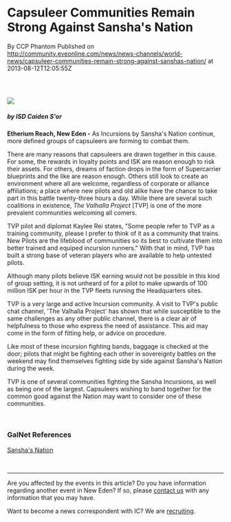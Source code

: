 # Capsuleer Communities Remain Strong Against Sansha's Nation
By CCP Phantom
Published on http://community.eveonline.com/news/news-channels/world-news/capsuleer-communities-remain-strong-against-sanshas-nation/ at 2013-08-12T12:05:55Z

### &nbsp;

 ![](http://web.ccpgamescdn.com/newssystem/media/64904/1/ISD_IC.png)

##### by ISD Caiden S'or

**Etherium Reach, New Eden -** As Incursions by Sansha's Nation continue, more defined groups of capsuleers are forming to combat them.

There are many reasons that capsuleers are drawn together in this cause. For some, the rewards in loyalty points and ISK are reason enough to risk their assets. For others, dreams of faction drops in the form of Supercarrier blueprints and the like are reason enough. Others still look to create an environment where all are welcome, regardless of corporate or alliance affiliations; a place where new pilots and old alike have the chance to take part in this battle twenty-three hours a day. While there are several such coalitions in existence, _The Valhalla Project_ [TVP] is one of the more prevalent communities welcoming all comers.

TVP pilot and diplomat Kaylee Rei states, "Some people refer to TVP as a training community, please I prefer to think of it as a community that trains. New Pilots are the lifeblood of communities so its best to cultivate them into better trained and equiped incursion runners." With that in mind, TVP has built a strong base of veteran players who are available to help untested pilots.

Although many pilots believe ISK earning would not be possible in this kind of group setting, it is not unheard of for a pilot to make upwards of 100 million ISK per hour in the TVP fleets running the Headquarters sites.

TVP is a very large and active Incursion community. A visit to TVP's public chat channel, 'The Valhalla Project' has shown that while susceptible to the same challenges as any other public channel, there is a clear air of helpfulness to those who express the need of assistance. This aid may come in the form of fitting help, or advice on procedure.

Like most of these incursion fighting bands, baggage is checked at the door; pilots that might be fighting each other in sovereignty battles on the weekend may find themselves fighting side by side against Sansha's Nation during the week.

TVP is one of several communities fighting the Sansha Incursions, as well as being&nbsp;one of the largest. Capsuleers wishing to band together for the common good against the Nation may want to consider one of these communities.

&nbsp;

### GalNet References

[Sansha's Nation](http://wiki.eveonline.com/en/wiki/Sansha%27s_Nation)

&nbsp;

* * *

Are you affected by the events in this article? Do you have information regarding another event in New Eden? If so, please [contact us](http://www.eveonline.com/news.asp?a=submitrp) with any information that you may have.

Want to become a news correspondent with IC? We are [recruiting](http://www.eveonline.com/isd.asp).

